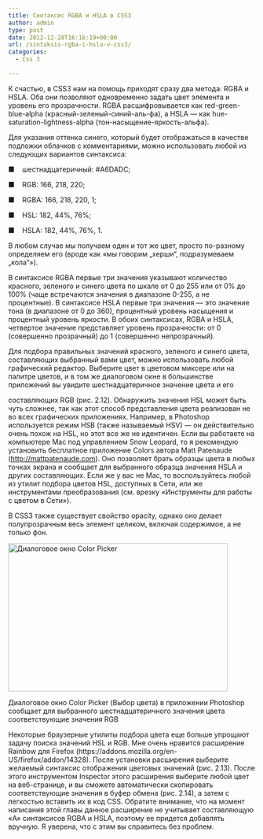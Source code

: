 ```yaml
---
title: Синтаксис RGBA и HSLA в CSS3
author: admin
type: post
date: 2012-12-28T16:16:19+00:00
url: /sintaksis-rgba-i-hsla-v-css3/
categories:
  - Css 3

---
```

К счастью, в CSS3 нам на помощь приходят сразу два метода: RGBA и HSLA. Оба они позволяют одновременно задать цвет элемента и уровень его прозрачности. RGBA расшифровывается как red-green-blue-alpha (красный-зеленый-синий-аль-фа), а HSLA — как hue-saturation-lightness-alpha (тон-насыщение-яркость-альфа).

Для указания оттенка синего, который будет отображаться в качестве подложки облачков с комментариями, можно использовать любой из следующих вариантов синтаксиса:

■    шестнадцатеричный: #A6DADC;

■    RGB: 166, 218, 220;

■    RGBA: 166, 218, 220, 1;

■    HSL: 182, 44%, 76%;

■    HSLA: 182, 44%, 76%, 1.

В любом случае мы получаем один и тот же цвет, просто по-разному определяем его (вроде как «мы говорим „херши“, подразумеваем „кола“»).

В синтаксисе RGBA первые три значения указывают количество красного, зеленого и синего цвета по шкале от 0 до 255 или от 0% до 100% (чаще встречаются значения в диапазоне 0-255, а не процентные). В синтаксисе HSLA первые три значения — это значение тона (в диапазоне от 0 до 360), процентный уровень насыщения и процентный уровень яркости. В обоих синтаксисах, RGBA и HSLA, четвертое значение представляет уровень прозрачности: от 0 (совершенно прозрачный) до 1 (совершенно непрозрачный).

Для подбора правильных значений красного, зеленого и синего цвета, составляющих выбранный вами цвет, можно использовать любой графический редактор. Выберите цвет в цветовом миксере или на палитре цветов, и в том же диалоговом окне в большинстве приложений вы увидите шестнадцатеричное значение цвета и его

составляющих RGB (рис. 2.12). Обнаружить значения HSL может быть чуть сложнее, так как этот способ представления цвета реализован не во всех графических приложениях. Например, в Photoshop используется режим HSB (также называемый HSV) — он действительно очень похож на HSL, но этот все же не идентичен. Если вы работаете на компьютере Mac под управлением Snow Leopard, то я рекомендую установить бесплатное приложение Colors автора Matt Patenaude (http://mattpatenaude.com). Оно позволяет брать образцы цвета в любых точках экрана и сообщает для выбранного образца значения HSLA и других составляющих. Если же у вас не Mac, то воспользуйтесь любой из утилит подбора цветов HSL, доступных в Сети, или же инструментами преобразования (см. врезку «Инструменты для работы с цветом в Сети»).

<div>
  <p>
    В CSS3 также существует свойство opacity, однако оно делает полупрозрачным весь элемент целиком, включая содержимое, а не только фон.
  </p>
  
  <p>
    <a href="http://formstyle.com.ua/sintaksis-rgba-i-hsla-v-css3/dialogovoe-okno-color-picker/" rel="attachment wp-att-1321"><img class="aligncenter size-full wp-image-1321" alt="Диалоговое окно Color Picker" src="http://formstyle.com.ua/wp-content/uploads/2012/12/Диалоговое-окно-Color-Picker.png" width="447" height="301" srcset="http://formstyle.com.ua/wp-content/uploads/2012/12/Диалоговое-окно-Color-Picker.png 447w, http://formstyle.com.ua/wp-content/uploads/2012/12/Диалоговое-окно-Color-Picker-300x202.png 300w" sizes="(max-width: 447px) 100vw, 447px" /></a>
  </p>
  
  <p>
    <a name="bookmark66"></a>Диалоговое окно Color Picker (Выбор цвета) в приложении Photoshop сообщает для выбранного шестнадцатеричного значения цвета соответствующие значения RGB
  </p>
  
  <p>
    Некоторые браузерные утилиты подбора цвета еще больше упрощают задачу поиска значений HSL и RGB. Мне очень нравится расширение Rainbow для Firefox (https://addons.mozilla.org/en-US/firefox/addon/14328). После установки расширения выберите желаемый синтаксис отображения цветовых значений (рис. 2.13). После этого инструментом Inspector этого расширения выберите любой цвет на веб-странице, и вы сможете автоматически скопировать соответствующие значения в буфер обмена (рис. 2.14), а затем с легкостью вставить их в код CSS. Обратите внимание, что на момент написания этой главы данное расширение не учитывает составляющую «A» синтаксисов RGBA и HSLA, поэтому ее придется добавлять вручную. Я уверена, что с этим вы справитесь без проблем.
  </p>
</div>